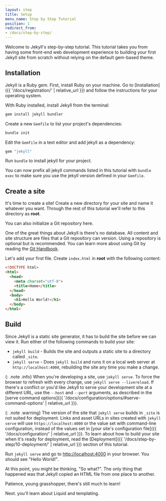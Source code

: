 ```yaml
---
layout: step
title: Setup
menu_name: Step by Step Tutorial
position: 1
redirect_from:
- /docs/step-by-step/
---
```

Welcome to Jekyll's step-by-step tutorial. This tutorial takes
you from having some front-end web development experience to building your
first Jekyll site from scratch without relying on the default gem-based theme.

## Installation

Jekyll is a Ruby gem. First, install Ruby on your machine. 
Go to [Installation]({{ '/docs/registration/' | relative_url }}) and follow the
instructions for your operating system.

With Ruby installed, install Jekyll from the terminal:

```sh
gem install jekyll bundler
```

Create a new `Gemfile` to list your project's dependencies:

```sh
bundle init
```

Edit the `Gemfile` in a text editor and add jekyll as a dependency:

```ruby
gem "jekyll"
```

Run `bundle` to install jekyll for your project.

You can now prefix all jekyll commands listed in this tutorial with `bundle exec`
to make sure you use the jekyll version defined in your `Gemfile`.

## Create a site

It's time to create a site! Create a new directory for your site and name
it whatever you want. Through the rest of this tutorial we'll refer to this
directory as **root**.

You can also initialize a Git repository here.

One of the great things about Jekyll is there's no database. All content and
site structure are files that a Git repository can version. Using a repository
is optional but is recommended. You can learn more
about using Git by reading the
[Git Handbook](https://guides.github.com/introduction/git-handbook/).

Let's add your first file. Create `index.html` in **root** with the following
content:

```html
<!DOCTYPE html>
<html>
  <head>
    <meta charset="utf-8">
    <title>Home</title>
  </head>
  <body>
    <h1>Hello World!</h1>
  </body>
</html>
```

## Build

Since Jekyll is a static site generator, it has to build the site
before we can view it. Run either of the following commands to build your site:

* `jekyll build` - Builds the site and outputs a static site to a directory
called `_site`.
* `jekyll serve` - Does `jekyll build` and runs it on a local web server at `http://localhost:4000`, rebuilding the site any time you make a change.

{: .note .info}
When you're developing a site, use `jekyll serve`. To force the browser to refresh with every change, use `jekyll serve --livereload`.
If there's a conflict or you'd like Jekyll to serve your development site at a different URL, use the `--host` and `--port` arguments,
as described in the [serve command options]({{ '/docs/configuration/options/#serve-command-options' | relative_url }}).

{: .note .warning}
The version of the site that `jekyll serve` builds in `_site` is not suited for deployment. Links and asset URLs in sites created
with `jekyll serve` will use `https://localhost:4000` or the value set with command-line configuration, instead of the values set
in [your site's configuration file]({{ '/docs/configuration/' | relative_url }}). To learn about how to build your site when it's
ready for deployment, read the [Deployment]({{ '/docs/step-by-step/10-deployment/' | relative_url }}) section of this tutorial.


Run `jekyll serve` and go to
<a href="http://localhost:4000" target="_blank" data-proofer-ignore>http://localhost:4000</a> in
your browser. You should see "Hello World!".

At this point, you might be thinking, "So what?". The only thing that happened was that Jekyll copied an
HTML file from one place to another. 

Patience, young grasshopper, there's
still much to learn!

Next. you'll learn about Liquid and templating.
